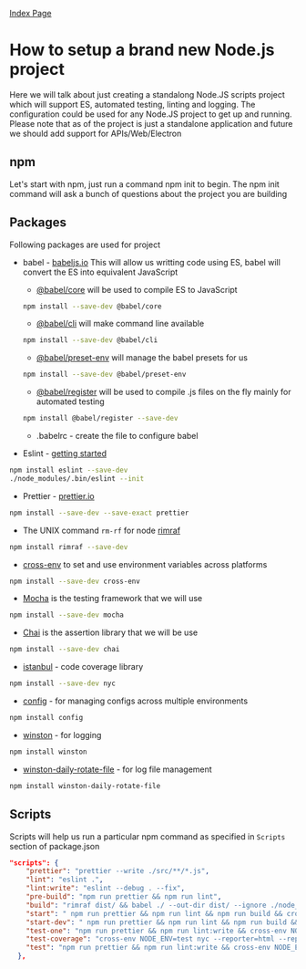 [Index Page](https://sandeepkesarkar.github.io/JS-scratchpad/)

# How to setup a brand new Node.js project
Here we will talk about just creating a standalong Node.JS scripts project which will support ES, automated testing, linting and logging. 
The configuration could be used for any Node.JS project to get up and running. 
Please note that as of the project is just a standalone application and future we should add support for APIs/Web/Electron

## npm
Let's start with npm, just run a command npm init to begin. The npm init command will ask a bunch of questions about the project you are building

## Packages
Following packages are used for project
* babel - [babeljs.io](https://babeljs.io/)
This will allow us writting code using ES, babel will convert the ES into equivalent JavaScript
  * [@babel/core](https://babeljs.io/docs/en/babel-core) will be used to compile ES to JavaScript 
  ```bash
  npm install --save-dev @babel/core
  ```
  * [@babel/cli](https://babeljs.io/docs/en/babel-cli) will make command line available
  ```bash
  npm install --save-dev @babel/cli
  ```
  * [@babel/preset-env](https://babeljs.io/docs/en/babel-preset-env) will manage the babel presets for us
  ```bash
  npm install --save-dev @babel/preset-env
  ```
  * [@babel/register](https://babeljs.io/docs/en/babel-register) will be used to compile .js files on the fly mainly for automated testing
  ```bash
  npm install @babel/register --save-dev
  ```
  * .babelrc - create the file to configure babel

* Eslint - [getting started](https://eslint.org/docs/user-guide/getting-started)
```bash
npm install eslint --save-dev
./node_modules/.bin/eslint --init
```
* Prettier - [prettier.io](https://prettier.io)
```bash
npm install --save-dev --save-exact prettier
```
* The UNIX command `rm-rf` for node [rimraf](https://github.com/isaacs/rimraf)
```bash
npm install rimraf --save-dev
```
* [cross-env](https://github.com/kentcdodds/cross-env#readme) to set and use environment variables across platforms
```bash
npm install --save-dev cross-env
```
* [Mocha](https://mochajs.org/) is the testing framework that we will use
```bash
npm install --save-dev mocha
```
* [Chai](https://www.chaijs.com/) is the assertion library that we will be use
```bash
npm install --save-dev chai
```
* [istanbul](https://istanbul.js.org/) - code coverage library
```bash
npm install --save-dev nyc
```
* [config](https://github.com/lorenwest/node-config) - for managing configs across multiple environments
```bash
npm install config
```
* [winston](https://github.com/winstonjs/winston) - for logging
```bash
npm install winston
```
* [winston-daily-rotate-file](winston-daily-rotate-file) - for log file management
```bash
npm install winston-daily-rotate-file
```

## Scripts
Scripts will help us run a particular npm command as specified in `Scripts` section of package.json
```json
"scripts": {
    "prettier": "prettier --write ./src/**/*.js",
    "lint": "eslint .",
    "lint:write": "eslint --debug . --fix",
    "pre-build": "npm run prettier && npm run lint",
    "build": "rimraf dist/ && babel ./ --out-dir dist/ --ignore ./node_modules,coverage",
    "start": " npm run prettier && npm run lint && npm run build && cross-env NODE_ENV=production node dist/app.js",
    "start-dev": " npm run prettier && npm run lint && npm run build && cross-env NODE_ENV=dev node dist/app.js",
    "test-one": "npm run prettier && npm run lint:write && cross-env NODE_ENV=test mocha --require @babel/register src/**/*.test.js --recursive -g <NAME_OF_THE_TEST>",
    "test-coverage": "cross-env NODE_ENV=test nyc --reporter=html --reporter=text mocha --require @babel/register src/**/*.test.js --recursive",
    "test": "npm run prettier && npm run lint:write && cross-env NODE_ENV=test mocha --require @babel/register src/**/*.test.js --recursive && npm run test-coverage"
  },
```